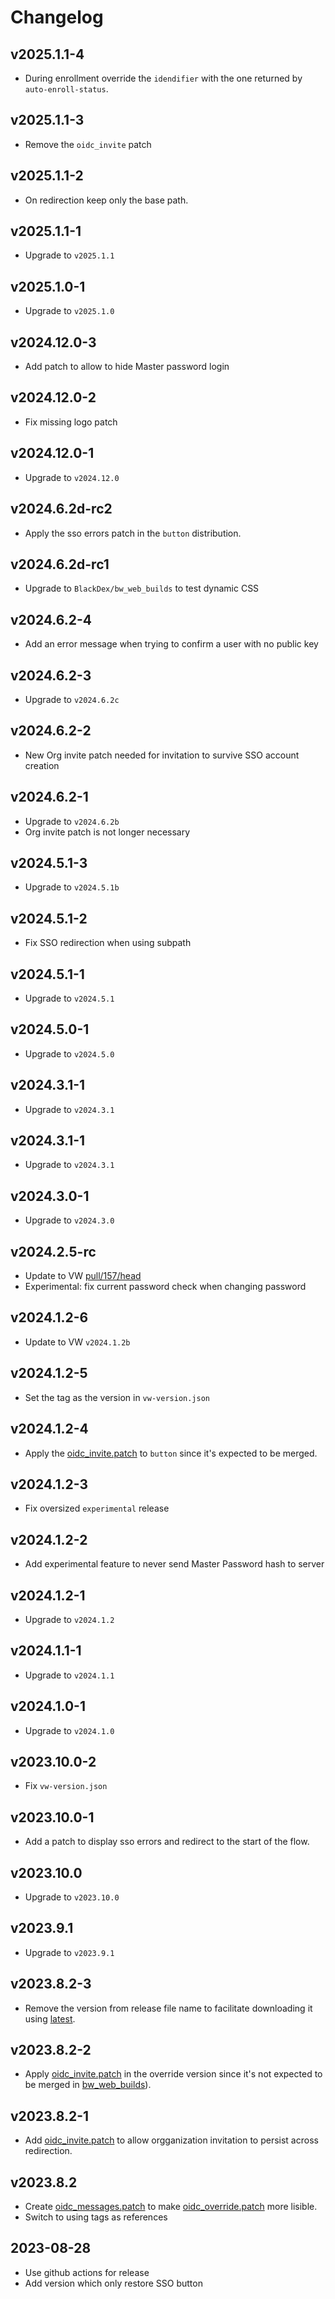 # Changelog

## v2025.1.1-4

- During enrollment override the `idendifier` with the one returned by `auto-enroll-status`.

## v2025.1.1-3

- Remove the `oidc_invite` patch

## v2025.1.1-2

- On redirection keep only the base path.

## v2025.1.1-1

- Upgrade to `v2025.1.1`

## v2025.1.0-1

- Upgrade to `v2025.1.0`

## v2024.12.0-3

- Add patch to allow to hide Master password login

## v2024.12.0-2

- Fix missing logo patch

## v2024.12.0-1

- Upgrade to `v2024.12.0`

## v2024.6.2d-rc2

- Apply the sso errors patch in the `button` distribution.

## v2024.6.2d-rc1

- Upgrade to `BlackDex/bw_web_builds` to test dynamic CSS

## v2024.6.2-4

- Add an error message when trying to confirm a user with no public key

## v2024.6.2-3

- Upgrade to `v2024.6.2c`

## v2024.6.2-2

- New Org invite patch needed for invitation to survive SSO account creation

## v2024.6.2-1

- Upgrade to `v2024.6.2b`
- Org invite patch is not longer necessary

## v2024.5.1-3

- Upgrade to `v2024.5.1b`

## v2024.5.1-2

- Fix SSO redirection when using subpath

## v2024.5.1-1

- Upgrade to `v2024.5.1`

## v2024.5.0-1

- Upgrade to `v2024.5.0`

## v2024.3.1-1

- Upgrade to `v2024.3.1`

## v2024.3.1-1

- Upgrade to `v2024.3.1`

## v2024.3.0-1

- Upgrade to `v2024.3.0`

## v2024.2.5-rc

- Update to VW [pull/157/head](https://github.com/dani-garcia/bw_web_builds/pull/157)
- Experimental: fix current password check when changing password

## v2024.1.2-6

- Update to VW `v2024.1.2b`

## v2024.1.2-5

- Set the tag as the version in `vw-version.json`

## v2024.1.2-4

- Apply the [oidc_invite.patch](oidc_invite.patch) to `button` since it's expected to be merged.

## v2024.1.2-3

- Fix oversized `experimental` release

## v2024.1.2-2

- Add experimental feature to never send Master Password hash to server

## v2024.1.2-1

- Upgrade to `v2024.1.2`

## v2024.1.1-1

- Upgrade to `v2024.1.1`

## v2024.1.0-1

- Upgrade to `v2024.1.0`

## v2023.10.0-2

- Fix `vw-version.json`

## v2023.10.0-1

- Add a patch to display sso errors and redirect to the start of the flow.

## v2023.10.0

- Upgrade to `v2023.10.0`

## v2023.9.1

- Upgrade to `v2023.9.1`

## v2023.8.2-3

- Remove the version from release file name to facilitate downloading it using [latest](https://github.com/Timshel/oidc_web_builds/releases/latest/download/oidc_override_web_vault.tar.gz).

## v2023.8.2-2

- Apply [oidc_invite.patch](oidc_invite.patch) in the override version since it's not expected to be merged in [bw_web_builds](https://github.com/dani-garcia/bw_web_builds)).

## v2023.8.2-1

- Add [oidc_invite.patch](oidc_invite.patch) to allow orgganization invitation to persist across redirection.

## v2023.8.2

- Create [oidc_messages.patch](oidc_messages.patch) to make [oidc_override.patch](oidc_override.patch) more lisible.
- Switch to using tags as references

## 2023-08-28

- Use github actions for release
- Add version which only restore SSO button
